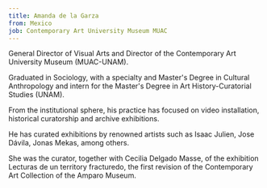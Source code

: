 ```yaml
---
title: Amanda de la Garza
from: Mexico
job: Contemporary Art University Museum MUAC
---
```


General Director of Visual Arts and Director of the Contemporary Art University Museum (MUAC-UNAM).

Graduated in Sociology, with a specialty and Master's Degree in Cultural Anthropology and intern for the Master's Degree in Art History-Curatorial Studies (UNAM).

From the institutional sphere, his practice has focused on video installation, historical curatorship and archive exhibitions.

He has curated exhibitions by renowned artists such as Isaac Julien, Jose Dávila, Jonas Mekas, among others.

She was the curator, together with Cecilia Delgado Masse, of the exhibition Lecturas de un territory fracturedo, the first revision of the Contemporary Art Collection of the Amparo Museum.